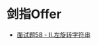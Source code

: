# 剑指Offer

- [面试题58 - II.左旋转字符串](https://github.com/GeniusDSY/LeetCode/blob/master/src/sword_finger_offer/ReverseLeftWords.java)